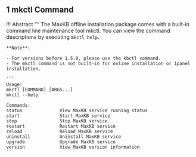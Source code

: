 ## 1 mkctl Command

!!! Abstract ""
    The MaxKB offline installation package comes with a built-in command line maintenance tool mkctl. You can view the command descriptions by executing `mkctl help`.

    **Note**:

    - For versions before 1.5.0, please use the kbctl command.
    - The mkctl command is not built-in for online installation or 1panel installation.

    ```
    Usage:
    mkctl [COMMAND] [ARGS...]
    mkctl --help

    Commands: 
    status              View MaxKB service running status
    start               Start MaxKB service
    stop                Stop MaxKB service
    restart             Restart MaxKB service
    reload              Reload MaxKB service
    uninstall           Uninstall MaxKB service
    upgrade             Upgrade MaxKB service
    version             View MaxKB version information
    ```

